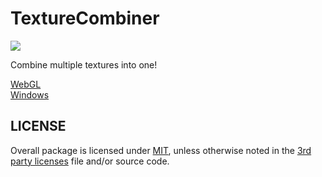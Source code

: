 # TextureCombiner

![](Documentation~/Images/TextureCombiner_01.gif)

Combine multiple textures into one!

[WebGL](https://play.maxartz15.com/TextureCombiner/)  
[Windows](https://github.com/maxartz15/TextureCombiner/releases)

## LICENSE

Overall package is licensed under [MIT](/LICENSE.md), unless otherwise noted in the [3rd party licenses](/THIRD%20PARTY%20NOTICES.md) file and/or source code.